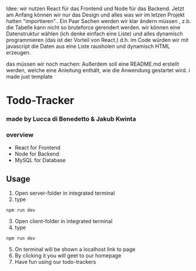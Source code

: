 Idee: wir  nutzen React für das Frontend und Node für das Backend. Jetzt am Anfang können wir
nur das Design und alles was wir im letzen Projekt hatten "importieren"..
Ein Paar Sachen werden wir klar ändern müssen , z.b. die Tabelle kann nicht so bruteforce
gerendert werden. wir können eine Datenstruktur wählen (ich denke einfach eine Liste) und alles
dynamisch programmieren (das ist der Vorteil von React.) d.h. im Code würden wir mit javascript
die Daten aus eine Liste rausholen und dynamisch HTML erzeugen.

das müssen wir noch machen:
Außerdem soll eine README.md erstellt werden, welche eine Anleitung enthält, wie die Anwendung gestartet wird.
i made just template

# Todo-Tracker

### made by Lucca di Benedetto & Jakub Kwinta

### overview
- React for Frontend
- Node for Backend
- MySQL for Database

## Usage
1. Open server-folder in integrated terminal
2. type
```
npm run dev
```
3. Open client-folder in integrated terminal
4. type
```
npm run dev
```
5. On terminal will be shown a localhost link to page
6. By clicking it you will geet to our homepage
7. Have fun using our todo-trackers

